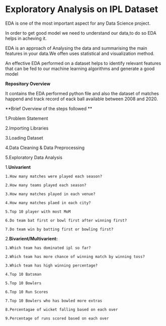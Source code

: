 # Exploratory Analysis on IPL Dataset

EDA is one of the most important aspect for any Data Science project.

In order to get good model we need to understand our data,to do so EDA helps in acheving it.

EDA is an approach of Analysing the data  and summarising the main features in your data.We offen uses statistical and visualization method.

An effective EDA performed on a dataset helps to identify relevant features that can be fed to our machine learning algorithms and generate a good model

**Repository Overview**

It contains the EDA performed python file and also  the dataset of matches happend and track record of eack ball available between 2008 and 2020.

**Brief Overview of the steps followed **

1.Problem Statement

2.Importing  Libraries

3.Loading Dataset

4.Data Cleaning & Data Preprocessing

5.Exploratory Data Analysis

  1.**Univarient**
  
    1.How many matches were played each season?
    
    2.How many teams played each season?
    
    3.How many matches played in each venue?
    
    4.How many matches plaed in each city?
    
    5.Top 10 player with most MoM
    
    6.Do team bat first or bowl first after winning first?
    
    7.Do team win by batting first or bowling first?
    
  2.**Bivarient/Multivarient:**
  
  
    1.Which team has dominated ipl so far?
    
    2.Which team has more chance of winning match by winning toss?
    
    3.Which team has high winning percentage?
    
    4.Top 10 Batsman
    
    5.Top 10 Bowlers
    
    6.Top 10 Run Scores
    
    7.Top 10 Bowlers who has bowled more extras
    
    8.Percentagae of wicket falling based on each over
    
    9.Percentage of runs scored based on each over
    
